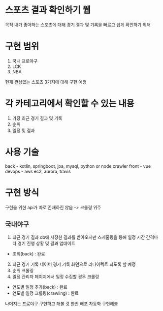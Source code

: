 # 스포츠 결과 확인하기 웹

목적 내가 좋아하는 스포츠에 대해 경기 결과 및 기록을 빠르고 쉽게 확인하기 위해

# 구현 범위
1. 국내 프로야구
2. LCK
3. NBA

현재 관심있는 스포츠 3가지에 대해 구현 예정

# 각 카테고리에서 확인할 수 있는 내용
1. 가장 최근 경기 결과 및 기록
2. 순위
3. 일정 및 결과


# 사용 기술
back - kotlin, springboot, jpa, mysql, python or node crawler
front - vue
devops - aws ec2, aurora, travis

# 구현 방식
구현을 위한 api가 따로 존재하진 않음 -> 크롤링 위주

## 국내야구
1. 최근 경기 결과
  db에 저장한 결과를 받아오지만 스케줄링을 통해 일정 시간 간격마다 경기 진행 상황 및 결과 업데이트
  - 조회(back) : 완료
2. 최근 경기 기록
  네이버 경기 기록 화면으로 리다이렉트 되도록 할 예정
3. 순위
  크롤링
4. 일정
  관리자 페이지에서 일정 수집할 경우 크롤링
  - 연도별 일정 추가(back) : 완료
  - 연도별 일정 크롤링(crawling) : 완료


나머지는 프로야구 구현하고 해볼 것
한번 배포 자동화 구현해볼 

